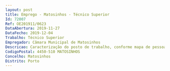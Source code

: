 ```yaml
--- 
layout: post
title: Emprego - Matosinhos - Técnico Superior
Id: 72007
Ref: OE201911/0623
DataAbertura: 2019-11-27
DataFecho: 2019-12-04
Trabalho: Técnico Superior
Empregador: Câmara Municipal de Matosinhos
Descricao: Caracterização do posto de trabalho, conforme mapa de pessoal, na Divisão de Mobilidade e Transportes (área de Mobilidade e Transportes, e área de Vias de Comunicação, Tráfego e Sinalização)  Elaborar ou promover a elaboração de estudos de tráfego, circulação rodoviária e de transportes públicos de passageiros e de mobilidade  A gestão em matéria de trânsito, circulação na via pública e transportes públicos  Elaborar regulamentos municipais de circulação, estacionamento e posturas de transito  Acompanhar processos de implementação dos grandes sistemas de transporte rodoferroviários, bem como das acessibilidades regionais e nacionais  Definir os princípios estratégicos sobre necessidades, localização e caraterísticas de implantação do equipamento e do mobiliário urbanos relacionados com a utilização do espaço público, a circulação, os transportes e a mobilidade em geral, nomeadamente sobre o equipamento informativo, a sinalização informativa, abrigos para utentes de transportes públicos, bem como sobre a eliminação e impedimento de criação de barreiras arquitetónicas  Tramitar os processos respeitantes a transportes de aluguer em veículos ligeiros de passageiros, nomeadamente os que tenham por objeto a fixação dos contingentes bem como o planeamento de novas e das alterações às posturas existentes  Elaborar estudos de geometria de traçado e de implantação para eliminação dos pontos de conflito ou de congestionamento viário em todo o concelho  Elaborar ou promover estudos que visem a implementação e o acompanhamento duma rede ciclável e de outros modos suaves de transporte no território municipal  Apreciar os processos sobre percursos, paragens e interfaces de transporte publico incluindo os relacionados com os circuitos turísticos  Colaborar com o serviço de Proteção Civil em matéria de transito, circulação e diminuição da sinistralidade rodoviária  Elaboração de estudos que contribuam para a promover a fruição dum espaço publico mais inclusivo  Analisar e elaborar propostas com vista à atribuição de lugares de cargas e descargas e de estacionamento para pessoas portadoras de deficiência ou outros lugares condicionados   Promover e acompanhar os processos de implementação da Mobilidade Elétrica  Promover a implementação de regras e de boas praticas para as intervenções a realizar no espaço publico  Gerir os sistemas de controlo e de gestão de tráfego  Promover e acompanhar a implementação das medidas e ações preconizadas no PMT Plano de Mobilidade e Transportes  Colaborar com o Gabinete de Informação Estratégica na atualização do Sistema de Informação Geográfica, nomeadamente através do fornecimento da informação.
CodigoPostal: 4450-510 MATOSINHOS
Concelho: Matosinhos
Distrito: Porto
--- 
```

